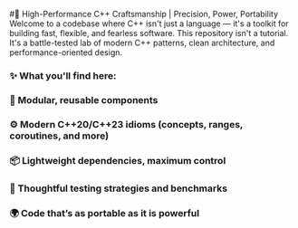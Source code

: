 #🚀 High-Performance C++ Craftsmanship | Precision, Power, Portability
Welcome to a codebase where C++ isn't just a language — it's a toolkit for building fast, flexible, and fearless software. This repository isn't a tutorial. It's a battle-tested lab of modern C++ patterns, clean architecture, and performance-oriented design.

<h3>✨ What you'll find here:</h3>

<h3>🧩 Modular, reusable components</h3>

<h3>⚙️ Modern C++20/C++23 idioms (concepts, ranges, coroutines, and more)</h3>

<h3>📦 Lightweight dependencies, maximum control</h3>

<h3>🧪 Thoughtful testing strategies and benchmarks</h3>

<h3>🌍 Code that’s as portable as it is powerful</h3>
